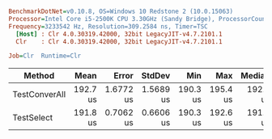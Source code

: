 ``` ini

BenchmarkDotNet=v0.10.8, OS=Windows 10 Redstone 2 (10.0.15063)
Processor=Intel Core i5-2500K CPU 3.30GHz (Sandy Bridge), ProcessorCount=4
Frequency=3233542 Hz, Resolution=309.2584 ns, Timer=TSC
  [Host] : Clr 4.0.30319.42000, 32bit LegacyJIT-v4.7.2101.1
  Clr    : Clr 4.0.30319.42000, 32bit LegacyJIT-v4.7.2101.1

Job=Clr  Runtime=Clr  

```
 |        Method |     Mean |     Error |    StdDev |      Min |      Max |   Median | Rank |   Gen 0 |  Gen 1 | Allocated |
 |-------------- |---------:|----------:|----------:|---------:|---------:|---------:|-----:|--------:|-------:|----------:|
 | TestConverAll | 192.7 us | 1.6772 us | 1.5689 us | 190.3 us | 195.4 us | 192.4 us |    2 | 17.5781 | 0.2441 |  54.72 KB |
 |    TestSelect | 191.8 us | 0.7062 us | 0.6606 us | 190.3 us | 192.6 us | 191.9 us |    1 | 17.5781 | 0.2441 |  54.72 KB |
